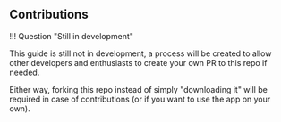 ## Contributions

!!! Question "Still in development"

This guide is still not in development, a process will be created to allow other developers and enthusiasts to create your own PR to this repo if needed.

Either way, forking this repo instead of simply "downloading it" will be required in case of contributions (or if you want to use the app on your own).

<script src="https://giscus.app/client.js"
        data-repo="vsantos/budget-tracker-api-v2-discussions"
        data-repo-id="R_kgDOQApX1g"
        data-category="General"
        data-category-id="DIC_kwDOQApX1s4CwhAe"
        data-mapping="pathname"
        data-strict="0"
        data-reactions-enabled="1"
        data-emit-metadata="0"
        data-input-position="top"
        data-theme="preferred_color_scheme"
        data-lang="en"
        crossorigin="anonymous"
        async>
</script>